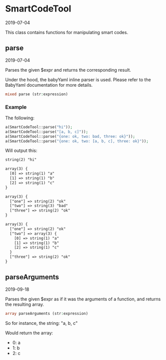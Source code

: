 SmartCodeTool
=====================
2019-07-04



This class contains functions for manipulating smart codes.




parse
-----------
2019-07-04


Parses the given $expr and returns the corresponding result.

Under the hood, the babyYaml inline parser is used.
Please refer to the BabyYaml documentation for more details.


```php
mixed parse (str:expression)
```


### Example


The following: 
```php
a(SmartCodeTool::parse("hi"));
a(SmartCodeTool::parse("[a, b, c]"));
a(SmartCodeTool::parse("{one: ok, two: bad, three: ok}"));
a(SmartCodeTool::parse("{one: ok, two: [a, b, c], three: ok}"));
```


Will output this:


```html
string(2) "hi"

array(3) {
  [0] => string(1) "a"
  [1] => string(1) "b"
  [2] => string(1) "c"
}

array(3) {
  ["one"] => string(2) "ok"
  ["two"] => string(3) "bad"
  ["three"] => string(2) "ok"
}

array(3) {
  ["one"] => string(2) "ok"
  ["two"] => array(3) {
    [0] => string(1) "a"
    [1] => string(1) "b"
    [2] => string(1) "c"
  }
  ["three"] => string(2) "ok"
}

```



parseArguments
-----------
2019-09-18


Parses the given $expr as if it was the arguments of a function, and returns the resulting array.



```php
array parseArguments (str:expression)
```

So for instance, the string: "a, b, c"

Would return the array:
- 0: a
- 1: b
- 2: c

